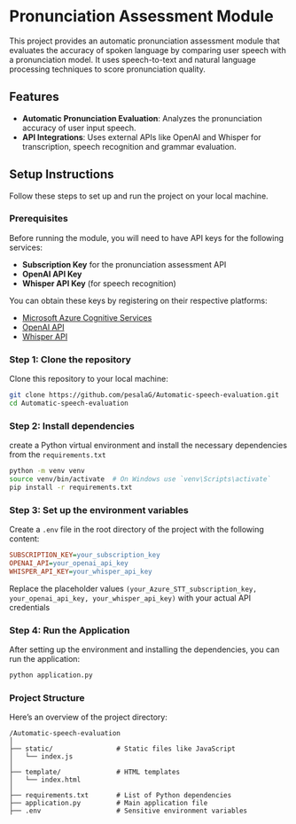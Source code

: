 # Pronunciation Assessment Module

This project provides an automatic pronunciation assessment module that evaluates the accuracy of spoken language by comparing user speech with a pronunciation model. It uses speech-to-text and natural language processing techniques to score pronunciation quality.

## Features

- **Automatic Pronunciation Evaluation**: Analyzes the pronunciation accuracy of user input speech.
- **API Integrations**: Uses external APIs like OpenAI and Whisper for transcription, speech recognition and grammar evaluation.

## Setup Instructions

Follow these steps to set up and run the project on your local machine.

### Prerequisites

Before running the module, you will need to have API keys for the following services:

- **Subscription Key** for the pronunciation assessment API
- **OpenAI API Key**
- **Whisper API Key** (for speech recognition)

You can obtain these keys by registering on their respective platforms:

- [Microsoft Azure Cognitive Services](https://azure.microsoft.com/en-us/services/cognitive-services/)
- [OpenAI API](https://platform.openai.com/)
- [Whisper API](https://github.com/openai/whisper)

### Step 1: Clone the repository

Clone this repository to your local machine:

```bash
git clone https://github.com/pesalaG/Automatic-speech-evaluation.git
cd Automatic-speech-evaluation
```

### Step 2: Install dependencies

create a Python virtual environment and install the necessary dependencies from the ```requirements.txt ```

```bash
python -m venv venv
source venv/bin/activate  # On Windows use `venv\Scripts\activate`
pip install -r requirements.txt
```

### Step 3: Set up the environment variables

Create a ```.env``` file in the root directory of the project with the following content:

```ini
SUBSCRIPTION_KEY=your_subscription_key
OPENAI_API=your_openai_api_key
WHISPER_API_KEY=your_whisper_api_key

```

Replace the placeholder values ```(your_Azure_STT_subscription_key, your_openai_api_key, your_whisper_api_key)``` with your actual API credentials

### Step 4: Run the Application

After setting up the environment and installing the dependencies, you can run the application:

```bash
python application.py
```

### Project Structure
Here’s an overview of the project directory:

```
/Automatic-speech-evaluation
│
├── static/                # Static files like JavaScript
│   └── index.js
│
├── template/              # HTML templates
│   └── index.html
│
├── requirements.txt       # List of Python dependencies
├── application.py         # Main application file
├── .env                   # Sensitive environment variables

```








